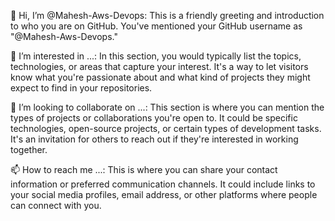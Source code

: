 👋 Hi, I’m @Mahesh-Aws-Devops:
This is a friendly greeting and introduction to who you are on GitHub. You've mentioned your GitHub username as "@Mahesh-Aws-Devops."

👀 I’m interested in ...:
In this section, you would typically list the topics, technologies, or areas that capture your interest. It's a way to let visitors know what you're passionate about and what kind of projects they might expect to find in your repositories.

💞️ I’m looking to collaborate on ...:
This section is where you can mention the types of projects or collaborations you're open to. It could be specific technologies, open-source projects, or certain types of development tasks. It's an invitation for others to reach out if they're interested in working together.

📫 How to reach me ...:
This is where you can share your contact information or preferred communication channels. It could include links to your social media profiles, email address, or other platforms where people can connect with you.

<!---
Mahesh-Aws-Devops/Mahesh-Aws-Devops is a ✨ special ✨ repository because its README.md (this file) appears on your GitHub profile.
You can click the Preview link to take a look at your changes.
